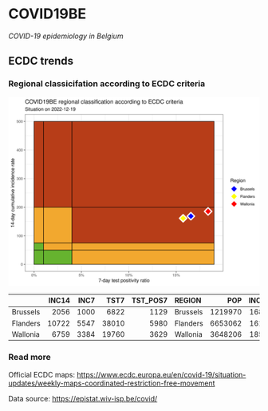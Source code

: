 
# COVID19BE

*COVID-19 epidemiology in Belgium*

## ECDC trends

### Regional classicifation according to ECDC criteria

![](COVID9BE-ecdc-trend.png)

|          | INC14 | INC7 |  TST7 | TST\_POS7 | REGION   |     POP | INC14\_RT |       PR7 |          GR |
| :------- | ----: | ---: | ----: | --------: | :------- | ------: | --------: | --------: | ----------: |
| Brussels |  2056 | 1000 |  6822 |      1129 | Brussels | 1219970 |  168.5287 | 0.1654940 | \-0.0530303 |
| Flanders | 10722 | 5547 | 38010 |      5980 | Flanders | 6653062 |  161.1589 | 0.1573270 |   0.0718841 |
| Wallonia |  6759 | 3384 | 19760 |      3629 | Wallonia | 3648206 |  185.2691 | 0.1836538 |   0.0026667 |

### Read more

Official ECDC maps:
<https://www.ecdc.europa.eu/en/covid-19/situation-updates/weekly-maps-coordinated-restriction-free-movement>

Data source: <https://epistat.wiv-isp.be/covid/>
